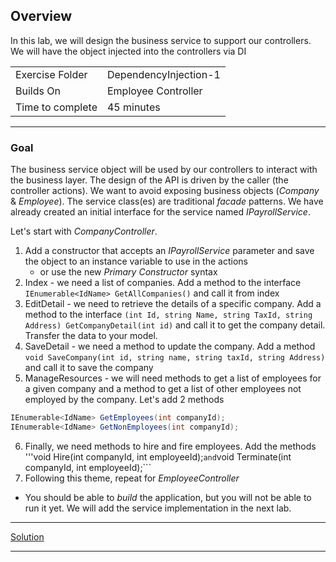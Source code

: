 ## Overview

In this lab, we will design the business service to support our controllers.  We will have the object injected into the controllers via DI

| | |
| --------- | --------------------------- |
| Exercise Folder | DependencyInjection-1 |
| Builds On | Employee Controller 
| Time to complete | 45 minutes  

---

### Goal
The business service object will be used by our controllers to interact with the business layer.  The design of the API is driven by the caller (the controller actions).  We want to avoid exposing business objects (*Company* & *Employee*).  The service class(es) are traditional *facade* patterns.  We have already created an initial interface for the service named *IPayrollService*.  

Let's start with *CompanyController*.  
1. Add a constructor that accepts an *IPayrollService* parameter and save the object to an instance variable to use in the actions
    * or use the new *Primary Constructor* syntax
2. Index - we need a list of companies.   Add a method to the interface `IEnumerable<IdName> GetAllCompanies()` and call it from index 
3. EditDetail - we need to retrieve the details of a specific company.  Add a method to the interface ```(int Id, string Name, string TaxId, string Address) GetCompanyDetail(int id)```  and call it to get the company detail.  Transfer the data to your model.
4. SaveDetail - we need a method to update the company.  Add a method ```void SaveCompany(int id, string name, string taxId, string Address)``` and call it to save the company
5. ManageResources - we will need methods to get a list of employees for a given company and a method to get a list of other employees not employed by the company.  Let's add 2 methods

```c#
IEnumerable<IdName> GetEmployees(int companyId);
IEnumerable<IdName> GetNonEmployees(int companyId);
```
6. Finally, we need methods to hire and fire employees.  Add the methods '''void Hire(int companyId, int employeeId);``` and ```void Terminate(int companyId, int employeeId);```
7. Following this theme, repeat for *EmployeeController*

* You should be able to *build* the application, but you will not be able to run it yet.  We will add the service implementation in the next lab.

---

[Solution](https://github.com/chuckmccullough85/ASP.Net8-Course-20486/tree/main/solutions/WebProjects/DI-1)

---
